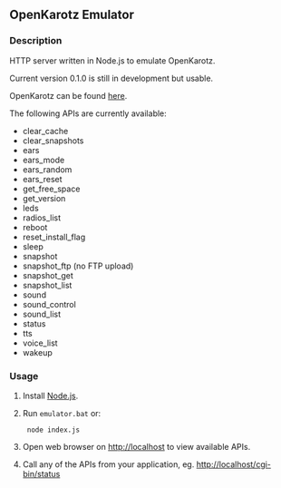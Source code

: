 ## OpenKarotz Emulator ##

### Description ###

HTTP server written in Node.js to emulate OpenKarotz.

Current version 0.1.0 is still in development but usable.

OpenKarotz can be found [here](http://openkarotz.filippi.org/).

The following APIs are currently available:
- clear_cache
- clear_snapshots
- ears
- ears_mode
- ears_random
- ears_reset
- get_free_space
- get_version
- leds
- radios_list
- reboot
- reset_install_flag
- sleep
- snapshot
- snapshot_ftp (no FTP upload)
- snapshot_get
- snapshot_list
- sound
- sound_control
- sound_list
- status
- tts
- voice_list
- wakeup


### Usage ###

1. Install [Node.js](http://nodejs.org/).

2. Run `emulator.bat` or:

		node index.js

3. Open web browser on [http://localhost](http://localhost) to view available APIs.

4. Call any of the APIs from your application, eg. [http://localhost/cgi-bin/status](http://localhost/cgi-bin/status)
